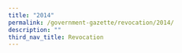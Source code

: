 ```yaml
---
title: "2014"
permalink: /government-gazette/revocation/2014/
description: ""
third_nav_title: Revocation
---
```

